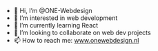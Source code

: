 - 👋 Hi, I’m @ONE-Webdesign
- 👀 I’m interested in web development
- 🌱 I’m currently learning React
- 💞️ I’m looking to collaborate on web dev projects
- 📫 How to reach me: www.onewebdesign.nl

<!---
ONE-Webdesign/ONE-Webdesign is a ✨ special ✨ repository because its `README.md` (this file) appears on your GitHub profile.
You can click the Preview link to take a look at your changes.
--->
